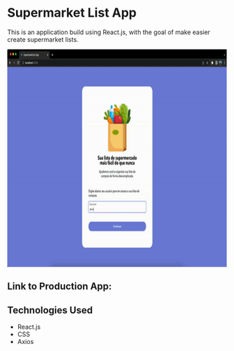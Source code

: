 # Supermarket List App

This is an application build using React.js, with the goal of make easier create supermarket lists.

<p>
  <img height="500" src="https://github.com/gabrielrangel95/supermarket-list-fronted/blob/master/public/images/demo.gif"/>
</p>

## Link to Production App:

## Technologies Used

- React.js
- CSS
- Axios
